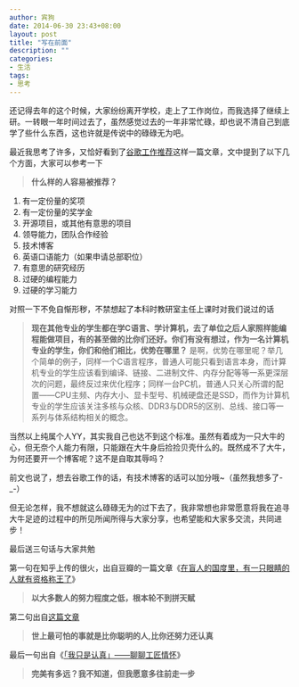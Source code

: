```yaml
---
author: 宾狗
date: 2014-06-30 23:43+08:00
layout: post
title: "写在前面"
description: ""
categories:
- 生活
tags:
- 思考
---
```


还记得去年的这个时候，大家纷纷离开学校，走上了工作岗位，而我选择了继续上研。一转眼一年时间过去了，虽然感觉过去的一年非常忙碌，却也说不清自己到底学了些什么东西，这也许就是传说中的碌碌无为吧。

最近我思考了许多，又恰好看到了[谷歌工作推荐](http://diaorui.net/archives/770)这样一篇文章，文中提到了以下几个方面，大家可以参考一下
<!--more-->

>**什么样的人容易被推荐？**
>
1. 有一定份量的奖项
2. 有一定份量的奖学金
3. 开源项目，或其他有意思的项目
4. 领导能力，团队合作经验
5. 技术博客
6. 英语口语能力（如果申请总部职位）
7. 有意思的研究经历
8. 过硬的编程能力
9. 过硬的学习能力

对照一下不免自惭形秽，不禁想起了本科时教研室主任上课时对我们说过的话
>**现在其他专业的学生都在学C语言、学计算机，去了单位之后人家照样能编程能做项目，有的甚至做的比你们还好。你们有没有想过，作为一名计算机专业的学生，你们和他们相比，优势在哪里？**
是啊，优势在哪里呢？举几个简单的例子，同样一个C语言程序，普通人可能只看到语言本身，而计算机专业的学生应该看到编译、链接、二进制文件、内存分配等等一系更深层次的问题，最终反过来优化程序；同样一台PC机，普通人只关心所谓的配置——CPU主频、内存大小、显卡型号、机械硬盘还是SSD，而作为计算机专业的学生应该关注多核与众核、DDR3与DDR5的区别、总线、接口等一系列与体系结构相关的概念。

当然以上纯属个人YY，其实我自己也达不到这个标准。虽然有着成为一只大牛的心，但无奈个人能力有限，只能跟在大牛身后捡捡贝壳什么的。既然成不了大牛，为何还要开一个博客呢？这不是自取其辱吗？

前文也说了，想去谷歌工作的话，有技术博客的话可以加分哦~（虽然我想多了-_-）

但无论怎样，我不想就这么碌碌无为的过下去了，我非常想也非常愿意将我在追寻大牛足迹的过程中的所见所闻所得与大家分享，也希望能和大家多交流，共同进步！

最后送三句话与大家共勉

第一句在知乎上传的很火，出自豆瓣的一篇文章《[在盲人的国度里，有一只眼睛的人就有资格称王了](http://www.douban.com/note/308965385/)》

>**以大多数人的努力程度之低，根本轮不到拼天赋**

第二句出自[这篇文章](http://www.lz13.cn/qingchunlizhi/20079.html)

>**世上最可怕的事就是比你聪明的人,比你还努力还认真**

最后一句出自《[「我只是认真」——聊聊工匠情怀](http://blog.hesey.net/2014/05/im-just-conscientious-talking-about-feelings-of-artisans.html)》

>**完美有多远？我不知道，但我愿意多往前走一步**